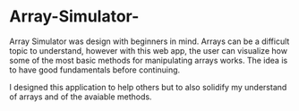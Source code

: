 # Array-Simulator-

Array Simulator was design with beginners in mind. Arrays can be a difficult topic to understand, however with this web app, the user can visualize how some of the most basic methods for manipulating arrays works. The idea is to have good fundamentals before continuing. 

I designed this application to help others but to also solidify my understand of arrays and of the avaiable methods.  
